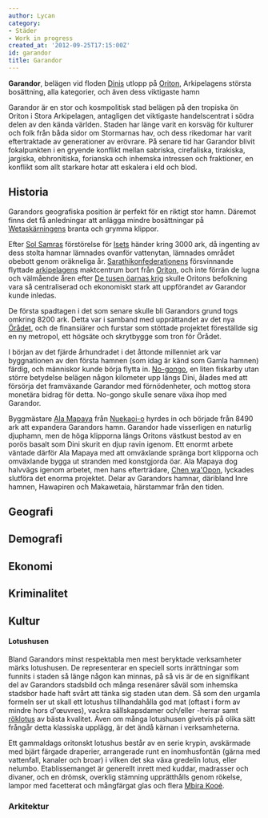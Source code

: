 ```yaml
---
author: Lycan
category:
- Städer
- Work in progress
created_at: '2012-09-25T17:15:00Z'
id: garandor
title: Garandor
---
```

**Garandor**, belägen vid floden [Dinis] utlopp på [Oriton], Arkipelagens största bosättning, alla kategorier, och även dess viktigaste hamn

Garandor är en stor och kosmpolitisk stad belägen på den tropiska ön Oriton i Stora Arkipelagen, antagligen det viktigaste handelscentrat i södra delen av den kända världen. Staden har länge varit en korsväg för kulturer och folk från båda sidor om Stormarnas hav, och dess rikedomar har varit eftertraktade av generationer av erövrare. På senare tid har Garandor blivit fokalpunkten i en gryende konflikt mellan sabriska, cirefaliska, tirakiska, jargiska, ebhronitiska, forianska och inhemska intressen och fraktioner, en konflikt som allt starkare hotar att eskalera i eld och blod.

## Historia

Garandors geografiska position är perfekt för en riktigt stor hamn. Däremot finns det få anledningar att anlägga mindre bosättningar på [Wetaskärningens] branta och grymma klippor.

Efter [Sol Samras] förstörelse för [Isets] händer kring 3000 ark, då ingenting av dess stolta hamnar lämnades ovanför vattenytan, lämnades området obebott genom oräkneliga år. [Sarathikonfederationens] försvinnande flyttade [arkipelagens] maktcentrum bort från [Oriton], och inte förrän de lugna och välmående åren efter [De tusen öarnas krig] skulle Oritons befolkning vara så centraliserad och ekonomiskt stark att uppförandet av Garandor kunde inledas.

De första spadtagen i det som senare skulle bli Garandors grund togs omkring 8200 ark. Detta var i samband med upprättandet av det nya [Örådet], och de finansiärer och furstar som stöttade projektet föreställde sig en ny metropol, ett högsäte och skrytbygge som tron för Örådet.

I början av det fjärde århundradet i det åttonde millenniet ark var byggnationen av den första hamnen (som idag är känd som Gamla hamnen) färdig, och människor kunde börja flytta in. [No-gongo], en liten fiskarby utan större betydelse belägen någon kilometer upp längs Dini, ålades med att försörja det framväxande Garandor med förnödenheter, och mottog stora monetära bidrag för detta. No-gongo skulle senare växa ihop med Garandor.

Byggmästare [Ala Mapaya] från [Nuekaoi-o] hyrdes in och började från 8490 ark att expandera Garandors hamn. Garandor hade visserligen en naturlig djuphamn, men de höga klipporna längs Oritons västkust bestod av en porös basalt som Dini skurit en djup ravin igenom. Ett enormt arbete väntade därför Ala Mapaya med att omväxlande spränga bort klipporna och omväxlande bygga ut stranden med konstgjorda öar. Ala Mapaya dog halvvägs igenom arbetet, men hans efterträdare, [Chen wa'Opon], lyckades slutföra det enorma projektet. Delar av Garandors hamnar, däribland Inre hamnen, Hawapiren och Makawetaia, härstammar från den tiden.

## Geografi

## Demografi

## Ekonomi

## Kriminalitet

## Kultur

#### Lotushusen

Bland Garandors minst respektabla men mest beryktade verksamheter märks lotushusen. De representerar en speciell sorts inrättningar som funnits i staden så länge någon kan minnas, på så vis är de en signifikant del av Garandors stadsbild och många resenärer såväl som inhemska stadsbor hade haft svårt att tänka sig staden utan dem. Så som den urgamla formeln ser ut skall ett lotushus tillhandahålla god mat (oftast i form av mindre hors d'œuvres), vackra sällskapsdamer och/eller -herrar samt [röklotus] av bästa kvalitet. Även om många lotushusen givetvis på olika sätt frångår detta klassiska upplägg, är det ändå kärnan i verksamheterna.

Ett gammaldags oritonskt lotushus består av en serie krypin, avskärmade med bjärt färgade draperier, arrangerade runt en inomhusfontän (gärna med vattenfall, kanaler och broar) i vilken det ska växa gredelin lotus, eller nelumbo. Etablissemanget är generellt inrett med kuddar, madrasser och divaner, och en drömsk, overklig stämning upprätthålls genom rökelse, lampor med facetterat och mångfärgat glas och flera [Mbira Kooé].

### Arkitektur

  [Dinis]: Dini
  [Oriton]: Oriton
  [Wetaskärningens]: Wetaskärningen
  [Sol Samras]: Sol_Samra
  [Isets]: Iset
  [Sarathikonfederationens]: Sarathikonfederationen
  [arkipelagens]: Stora_Arkipelagen
  [De tusen öarnas krig]: De_tusen_öarnas_krig
  [Örådet]: Örådet
  [No-gongo]: No-gongo
  [Ala Mapaya]: Ala_Mapaya
  [Nuekaoi-o]: Nuekaoi-o
  [Chen wa'Opon]: Chen_waOpon
  [röklotus]: Nelumbo
  [Mbira Kooé]: Mbira_Kooé